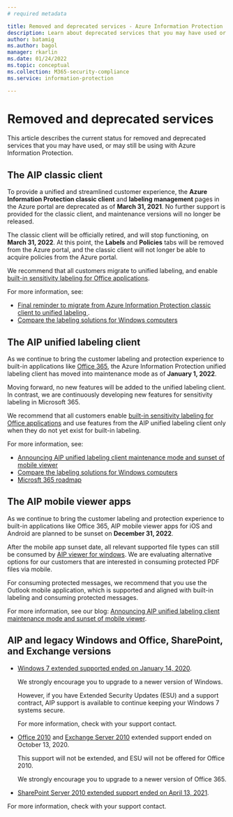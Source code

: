 ```yaml
---
# required metadata

title: Removed and deprecated services - Azure Information Protection
description: Learn about deprecated services that you may have used or are still using with Azure Information Protection
author: batamig
ms.author: bagol
manager: rkarlin
ms.date: 01/24/2022
ms.topic: conceptual
ms.collection: M365-security-compliance
ms.service: information-protection

---
```


# Removed and deprecated services

This article describes the current status for removed and deprecated services that you may have used, or may still be using with Azure Information Protection.

## The AIP classic client

To provide a unified and streamlined customer experience, the **Azure Information Protection classic client** and **labeling management** pages in the Azure portal are deprecated as of **March 31, 2021**. No further support is provided for the classic client, and maintenance versions will no longer be released.

The classic client will be officially retired, and will stop functioning, on **March 31, 2022**. At this point, the **Labels** and **Policies** tabs will be removed from the Azure portal, and the classic client will not longer be able to acquire policies from the Azure portal.

We recommend that all customers migrate to unified labeling, and enable [built-in sensitivity labeling for Office applications](/microsoft-365/compliance/sensitivity-labels).

For more information, see:

- [Final reminder to migrate from Azure Information Protection classic client to unified labeling
](https://techcommunity.microsoft.com/t5/security-compliance-and-identity/final-reminder-to-migrate-from-azure-information-protection/ba-p/2731734).
- [Compare the labeling solutions for Windows computers](rms-client/use-client.md#compare-the-labeling-solutions-for-windows-computers)

## The AIP unified labeling client

As we continue to bring the customer labeling and protection experience to built-in applications like [Office 365](/microsoft-365/compliance/sensitivity-labels), the Azure Information Protection unified labeling client has moved into maintenance mode as of **January 1, 2022**.

Moving forward, no new features will be added to the unified labeling client. In contrast, we are continuously developing new features for sensitivity labeling in Microsoft 365.

We recommend that all customers enable [built-in sensitivity labeling for Office applications](/microsoft-365/compliance/sensitivity-labels) and use features from the AIP unified labeling client only when they do not yet exist for built-in labeling.

For more information, see:

- [Announcing AIP unified labeling client maintenance mode and sunset of mobile viewer](https://techcommunity.microsoft.com/t5/security-compliance-and-identity/announcing-aip-unified-labeling-client-maintenance-mode-and/ba-p/3043613)
- [Compare the labeling solutions for Windows computers](rms-client/use-client.md#compare-the-labeling-solutions-for-windows-computers)
- [Microsft 365 roadmap](https://aka.ms/MIPC/Roadmap)


## The AIP mobile viewer apps

As we continue to bring the customer labeling and protection experience to built-in applications like Office 365, AIP mobile viewer apps for iOS and Android are planned to be sunset on **December 31, 2022**.

After the mobile app sunset date, all relevant supported file types can still be consumed by [AIP viewer for windows](rms-client/clientv2-view-use-files.md). We are evaluating alternative options for our customers that are interested in consuming protected PDF files via mobile.

For consuming protected messages, we recommend that you use the Outlook mobile application, which is supported and aligned with built-in labeling and consuming protected messages.

For more information, see our blog: [Announcing AIP unified labeling client maintenance mode and sunset of mobile viewer](https://techcommunity.microsoft.com/t5/security-compliance-and-identity/announcing-aip-unified-labeling-client-maintenance-mode-and/ba-p/3043613).

## AIP and legacy Windows and Office, SharePoint, and Exchange versions

- [Windows 7 extended supported ended on January 14, 2020](/lifecycle/products/windows-7).

    We strongly encourage you to upgrade to a newer version of Windows.

    However, if you have Extended Security Updates (ESU) and a support contract, AIP support is available to continue keeping your Windows 7 systems secure.

    For more information, check with your support contact.

- [Office 2010](/lifecycle/products/microsoft-office-2010) and [Exchange Server 2010](/lifecycle/products/exchange-server-2010) extended support ended on October 13, 2020.

    This support will not be extended, and ESU will not be offered for Office 2010.

    We strongly encourage you to upgrade to a newer version of Office 365.

- [SharePoint Server 2010 extended support ended on April 13, 2021](/lifecycle/products/microsoft-sharepoint-server-2010).

For more information, check with your support contact.
